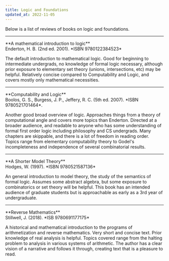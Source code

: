 ```yaml
---
title: Logic and Foundations
updated_at: 2022-11-05
---
```


Below is a list of reviews of books on logic and foundations.

<hr>
**A mathematical introduction to logic**<br>
Enderton, H. B. (2nd ed. 2001). *ISBN 9780122384523*<br>

The default introduction to mathematical logic. Good for beginning to intermediate undergrads, no knowledge of formal logic necessary, although prior exposure to elementary set theory (unions, intersections, etc) may be helpful. Relatively concise compared to Computability and Logic, and covers mostly only mathematical necessities.

<hr>
**Computability and Logic**<br>
Boolos, G. S., Burgess, J. P., Jeffery, R. C. (5th ed. 2007). *ISBN 9780521701464*.<br>

Another good broad overview of logic. Approaches things from a theory of computational angle and covers more topics than Enderton. Directed at a broader audience, and readable to anyone who has some understanding of formal first order logic including philosophy and CS undergrads. Many chapters are skippable, and there is a lot of freedom in reading order. Topics range from elementary computability theory to Godel's incompleteness and independence of several combinatorial results.

<hr>
**A Shorter Model Theory**<br>
Hodges, W. (1997). *ISBN 9780521587136*<br>

An general introduction to model theory, the study of the semantics of formal logic. Assumes some abstract algebra, but some exposure to combinatorics or set theory will be helpful. This book has an intended audience of graduate students but is approachable as early as a 3rd year of undergraduate.

<hr>
**Reverse Mathematics**<br>
Stillwell, J. (2018). *ISB 9780691177175*<br>

A historical and mathematical introduction to the programs of arithmetization and reverse mathematics. Very short and concise text. Prior knowledge of real analysis is helpful. Topics covered range from the halting problem to analysis in various systems of arithmetic. The author has a clear vision of a narrative and follows it through, creating text that is a pleasure to read.